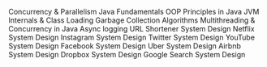 Concurrency & Parallelism
Java Fundamentals
OOP Principles in Java
JVM Internals & Class Loading
Garbage Collection Algorithms
Multithreading & Concurrency in Java
Async logging
URL Shortener System Design
Netflix System Design
Instagram System Design
Twitter System Design
YouTube System Design
Facebook System Design
Uber System Design
Airbnb System Design
Dropbox System Design
Google Search System Design
